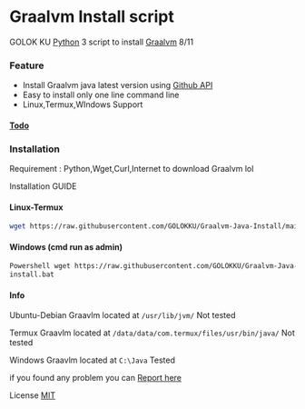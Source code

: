 # Graalvm Install script

GOLOK KU [Python](https://www.python.org/) 3 script to install [Graalvm](https://www.graalvm.org/) 8/11

### Feature
 - Install Graalvm java latest version using [Github API](https://docs.github.com/en/free-pro-team@latest/rest)
 - Easy to install only one line command line
 - Linux,Termux,WIndows Support
 
#### [Todo](https://github.com/GOLOKKU/Graalvm-Java-Install/blob/main/other/todo.md)

### Installation
Requirement : Python,Wget,Curl,Internet to download Graalvm lol

Installation GUIDE
#### Linux-Termux
```sh
wget https://raw.githubusercontent.com/GOLOKKU/Graalvm-Java-Install/main/install.sh ; bash install.sh
```
#### Windows (cmd run as admin)
```sh
Powershell wget https://raw.githubusercontent.com/GOLOKKU/Graalvm-Java-Install/main/install.bat
install.bat
```
#### Info 

Ubuntu-Debian
Graavlm located at `/usr/lib/jvm/`
Not tested

Termux
Graavlm located at `/data/data/com.termux/files/usr/bin/java/`
Not tested

Windows
Graavlm located at `C:\Java`
Tested

if you found any problem you can [Report here](https://github.com/GOLOKKU/shortcode/issues)

License [MIT](https://github.com/GOLOKKU/Graalvm-Java-Install/blob/main/LICENSE)
